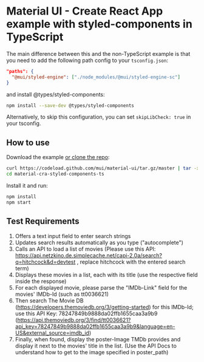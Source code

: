 # Material UI - Create React App example with styled-components in TypeScript

The main difference between this and the non-TypeScript example is that you need to add the following path config to your `tsconfig.json`:

```json
"paths": {
  "@mui/styled-engine": ["./node_modules/@mui/styled-engine-sc"]
}
```

and install @types/styled-components:

```sh
npm install --save-dev @types/styled-components
```

Alternatively, to skip this configuration, you can set `skipLibCheck: true` in your tsconfig.

## How to use

Download the example [or clone the repo](https://github.com/mui/material-ui):

<!-- #default-branch-switch -->

```sh
curl https://codeload.github.com/mui/material-ui/tar.gz/master | tar -xz --strip=2 material-ui-master/examples/material-cra-styled-components-ts
cd material-cra-styled-components-ts
```

Install it and run:

```sh
npm install
npm start
```

## Test Requirements
1. Offers a text input field to enter search strings
2. Updates search results automatically as you type ("autocomplete")
3. Calls an API to load a list of movies (Please use this API: https://api.netzkino.de.simplecache.net/capi-2.0a/search?q=hitchcock&d=devtest , replace hitchcock with the entered search term)
4. Displays these movies in a list, each with its title (use the respective field inside the response)
5. For each displayed movie, please parse the "IMDb-Link" field for the movies' IMDb-Id (such as tt0036621)
6. Then search The Movie DB (https://developers.themoviedb.org/3/getting-started) for this IMDb-Id; use this API Key: 78247849b9888da02ffb1655caa3a9b9 (https://api.themoviedb.org/3/find/tt0036621?api_key=78247849b9888da02ffb1655caa3a9b9&language=en-US&external_source=imdb_id)
7. Finally, when found, display the poster-Image TMDb provides and display it next to the movies' title in the list. (Use the API Docs to understand how to get to the image specified in poster_path)
